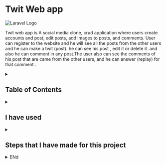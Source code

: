 # Twit Web app

![Laravel Logo](https://laravel.com/img/logomark.min.svg)

Twit web app is A social media clone, crud application where users create accounts and post, edit posts, add images to posts, and comments.
User can register to the website and he will see all the posts from the other users and he can make a twit (post).
he can see his post , edit it or delete it .and also he can comment in any post.The user also can see the comments of his post that are came from the other users,
and he can answer (replay) for that comment . 

<details>
<summary><h2>Table of Contents</h2></summary>

- [Requirements](#requirements)
- [Installation](#installation)
  - [Configuration](#configuration)
- [Usage](#usage)
- [Contributing](#contributing)
- [License](#license)
</details>

<details>
 <summary><h2>I have used</h2></summary>
 

- Docker
- Node.js & NPM
- Reactjs
- Inertiajs
- MySQL 
- Elasticsearch for getting the logs from the application
- Kibana to see the logs that are in elasticsearch that comes from the application
- Grafana to see the logs also from elasticsearch

</details>


<details>
 <summary><h2>Steps that I have made for this project</h2></summary>





1. Создайте файл docker-compose с изображениями (app, mysql, elasticsearch, kibana, grafana):

Представляет файл docker-compose.yml, который определяет конфигурацию сервисов и их зависимостей в Docker-контейнерах.
version: '3.8': Определяет версию синтаксиса для файла docker-compose.yml (версия 3.8).

services: Определяет список сервисов, которые будут запущены в контейнерах.

app: Описывает сервис приложения Laravel.

build: Указывает, что контейнер будет построен на основе Docker-образа, используя Dockerfile из текущего контекста.
container_name: Задает имя контейнера (laravel_app).
ports: Открывает порт хоста 8000 и перенаправляет его на порт контейнера 8000.
volumes: Монтирует текущую директорию внутрь контейнера в директорию /var/www/html.
depends_on: Задает зависимость от сервиса "mysql".
mysql: Описывает сервис базы данных MySQL.

image: Указывает Docker-образ, который будет использован (mysql:8.0).
ports: Открывает порт хоста 3307 и перенаправляет его на порт контейнера 3306.
environment: Задает переменные окружения для конфигурации MySQL.
volumes: Создает Docker Volume для хранения данных MySQL.
elasticsearch: Описывает сервис Elasticsearch.

image: Указывает Docker-образ Elasticsearch (elasticsearch:7.6.2).
container_name: Задает имя контейнера (elasticsearch).
environment: Задает переменные окружения для конфигурации Elasticsearch.
ports: Открывает порт хоста 9200 и перенаправляет его на порт контейнера 9200.
deploy: Определяет конфигурацию развертывания сервиса Elasticsearch.
kibana: Описывает сервис Kibana.

image: Указывает Docker-образ Kibana (kibana:7.6.2).
container_name: Задает имя контейнера (kibana).
ports: Открывает порт хоста 5601 и перенаправляет его на порт контейнера 5601.
depends_on: Задает зависимость от сервиса "elasticsearch".
grafana: Описывает сервис Grafana.

image: Указывает Docker-образ Grafana (grafana/grafana).
container_name: Задает имя контейнера (grafana).
ports: Открывает порт хоста 8080 и перенаправляет его на порт контейнера 3000.
depends_on: Задает зависимость от сервиса "elasticsearch".
volumes: Определяет список Docker Volumes, которые будут использоваться контейнерами.

twit_mysql_data: Создает Docker Volume с именем "twit_mysql_data" для хранения данных MySQL.

```bash
version: '3.8'

services:
    app:
        build:
            context: .
            dockerfile: Dockerfile
        container_name: laravel_app
        ports:
            - "8000:8000"
        volumes:
            - .:/var/www/html
        depends_on:
            - mysql

    mysql:
        image: mysql:8.0
        ports:
            - '3307:3306'
        environment:
            MYSQL_ROOT_PASSWORD: '${DB_PASSWORD}'
            MYSQL_ROOT_HOST: "%"
            MYSQL_DATABASE: '${DB_DATABASE}'
            MYSQL_PASSWORD: '${DB_PASSWORD}'
        volumes:
            - twit_mysql_data:/var/lib/mysql

    elasticsearch:
        image: elasticsearch:7.6.2
        container_name: elasticsearch
        environment:
            - discovery.type=single-node
        ports:
            - "9200:9200"
        deploy:
            resources:
                limits:
                    memory: 4g

    kibana:
        image: kibana:7.6.2
        container_name: kibana
        ports:
            - "5601:5601"
        depends_on:
            - elasticsearch

    grafana:
        image: grafana/grafana
        container_name: grafana
        ports:
            - "8080:3000"
        depends_on:
            - elasticsearch

volumes:
    twit_mysql_data:

```

2. Создать Dockerfile:

FROM php:8.2.0-fpm: Определяет базовый образ с PHP версии 8.2.0 и модулем FPM.

WORKDIR /var/www/html: Устанавливает рабочую директорию внутри образа на /var/www/html.

RUN apt-get update && apt-get install -y: Обновляет списки пакетов и устанавливает системные зависимости.

&& docker-php-ext-install zip pdo_mysql pdo_pgsql: Устанавливает расширения PHP для работы с ZIP, MySQL и PostgreSQL.

RUN curl -sS https://getcomposer.org/installer | php -- --install-dir=/usr/local/bin --filename=composer: Устанавливает Composer, менеджер зависимостей для PHP.

COPY . .: Копирует содержимое текущей директории (где находится Dockerfile) в рабочую директорию внутри образа.

RUN composer install: Устанавливает зависимости приложения с помощью Composer.

CMD php artisan serve --host=0.0.0.0 --port=8000: Устанавливает команду по умолчанию для запуска PHP-сервера разработки с помощью интерфейса командной строки artisan в Laravel. Сервер настроен на прослушивание всех сетевых интерфейсов (--host=0.0.0.0) и порта 8000 (--port=8000).

```bash
FROM php:8.2.0-fpm

WORKDIR /var/www/html

# Install system dependencies
RUN apt-get update && apt-get install -y \
    libzip-dev \
    zip \
    libpq-dev \
    && docker-php-ext-install zip pdo_mysql pdo_pgsql

# Install Composer
RUN curl -sS https://getcomposer.org/installer | php -- --install-dir=/usr/local/bin --filename=composer

# Copy application files
COPY . .

# Install application dependencies
RUN composer install

CMD php artisan serve --host=0.0.0.0 --port=8000

```
3. Установите docker<br><br><br>
4. Настроить файл .env :

Elasticsearch:

ELASTICSEARCH_HOST=elasticsearch: Хост Elasticsearch, где elasticsearch указывает на имя хоста Elasticsearch.
ELASTICSEARCH_PORT=9200: Порт Elasticsearch, где 9200 указывает на номер порта для подключения к Elasticsearch.
ELASTICSEARCH_SCHEME=http: Протокол для подключения к Elasticsearch, где http указывает на использование протокола HTTP.
ELASTICSEARCH_USER=: Пользователь Elasticsearch (не указано).
ELASTICSEARCH_PASS=: Пароль для пользователя Elasticsearch (не указано).
MySQL:

DB_CONNECTION=mysql: Тип соединения с базой данных MySQL.
DB_HOST=mysql: Хост базы данных MySQL, где mysql указывает на имя хоста.
DB_PORT=3306: Порт базы данных MySQL, где 3306 указывает на номер порта для подключения к MySQL.
DB_DATABASE=chirper: Имя базы данных MySQL, где chirper указывает на имя базы данных.
DB_USERNAME=root: Имя пользователя для подключения к базе данных MySQL, где root указывает на имя пользователя.
DB_PASSWORD=mysecretpassword: Пароль пользователя для подключения к базе данных MySQL, где mysecretpassword указывает на пароль.

```bash
ELASTICSEARCH_HOST=elasticsearch
ELASTICSEARCH_PORT=9200
ELASTICSEARCH_SCHEME=http
ELASTICSEARCH_USER=
ELASTICSEARCH_PASS=


DB_CONNECTION=mysql
DB_HOST=mysql
DB_PORT=3306
DB_DATABASE=chirper
DB_USERNAME=root
DB_PASSWORD=mysecretpassword
```
5. Установите elasticsearch с помощью composer :

```bash
composer require elasticsearch/elasticsearch
```

6. Настройте каналы в config/logging.php :

Этот код представляет собой конфигурацию каналов логирования в Laravel. Вот краткое объяснение каждого блока:

'stack' канал:

'driver' => 'stack': Использует драйвер "stack" для объединения нескольких каналов логирования.
'channels' => ['single', 'elasticsearch']: Определяет список каналов, которые будут использоваться в стеке. В данном случае, используются каналы "single" и "elasticsearch".
'ignore_exceptions' => false: Указывает, что исключения не будут игнорироваться и будут логироваться.
'elasticsearch' канал:

'driver' => 'custom': Использует пользовательский драйвер "custom" для канала.
'via' => App\Logging\ElasticsearchLogger::class: Задает класс ElasticsearchLogger в приложении, который будет использоваться для записи логов в Elasticsearch.
'client' => Elasticsearch\ClientBuilder::fromConfig([...]): Конфигурация клиента Elasticsearch, который будет использоваться для отправки логов.
'index' => 'twit_logs': Имя индекса Elasticsearch, в который будут сохраняться логи. Вы можете настроить это имя по вашему усмотрению.
'level' => 'info': Устанавливает уровень логирования для канала (info - информационные сообщения и выше будут логироваться).


```bash
  'channels' => [
        'stack' => [
            'driver' => 'stack',
            'channels' => ['single', 'elasticsearch'],
            'ignore_exceptions' => false,
        ],
        'elasticsearch' => [
            'driver' => 'custom',
            'via' => App\Logging\ElasticsearchLogger::class,
            'client' => Elasticsearch\ClientBuilder::fromConfig([
                'hosts' => [
                    [
                        'host' => env('ELASTICSEARCH_HOST', 'localhost'),
                        'port' => env('ELASTICSEARCH_PORT', 9200),
                        'scheme' => env('ELASTICSEARCH_SCHEME', 'http'),
                        'user' => env('ELASTICSEARCH_USER', null),
                        'pass' => env('ELASTICSEARCH_PASS', null),
                    ],
                ],
            ]),
            'index' => 'twit_logs', // Customize the index name as per your preference
            'level' => 'info',
        ],
    ],
```

7. Создайте класс App\Logging\Elasticsearch Logger с этим содержимым :

Этот код представляет пользовательский класс ElasticsearchLogger, 
который расширяет AbstractProcessingHandler из пакета Monolog.private $elasticsearch и 
private $index: Приватные свойства класса, которые содержат объект клиента Elasticsearch 
и имя индекса для сохранения логов.

__construct(Client $elasticsearch, $index, $level = Logger::DEBUG, bool $bubble = true): 
Конструктор класса, который принимает объект клиента Elasticsearch, имя индекса, уровень логирования 
(по умолчанию DEBUG) и флаг bubble (по умолчанию true).

protected function write(array $record): void: Защищенный метод, который выполняет запись логов. 
Он вызывается при каждой записи лога.
DateTime и DateTimeZone: Создает объект DateTime с текущим временным штампом в формате UTC.
$formattedTimestamp: Форматирует временной штамп в нужном формате.
if ($record['level'] >= $this->level): Проверяет, достигает ли уровень лога минимального уровня,
чтобы быть записанным в Elasticsearch.
$this->elasticsearch->index([...]): Использует объект клиента Elasticsearch для 
индексации (сохранения) логов в Elasticsearch. Индекс, сообщение, уровень лога, контекст 
и отформатированный временной штамп передаются в теле индексации.

```bash
class ElasticsearchLogger extends AbstractProcessingHandler
{
    private $elasticsearch;
    private $index;

    public function __construct(Client $elasticsearch, $index, $level = Logger::DEBUG, bool $bubble = true)
    {
        parent::__construct($level, $bubble);
        $this->elasticsearch = $elasticsearch;
        $this->index = $index;
    }

    protected function write(array $record): void
    {
        // Create a DateTime object with the current timestamp
        $timestamp = new DateTime('now', new DateTimeZone('UTC'));

        // Format the timestamp in the desired format
        $formattedTimestamp = $timestamp->format('Y-m-d\TH:i:s.u\Z');

        if ($record['level'] >= $this->level) {
            $this->elasticsearch->index([
                'index' => $this->index,
                'body' => [
                    'message' => $record['message'],
                    'level' => $record['level_name'],
                    'context' => $record['context'],
//                    'timestamp' => $record['datetime']->format('Y-m-d H:i:s'),
                    'timestamp' => $formattedTimestamp,
                ],
            ]);
        }
    }
}
```





</details>

<details>
  <summary>ENd</summary>

This is the content of the collapsible section.

You can add multiple paragraphs, lists, code snippets, and other Markdown elements here.
</details>


